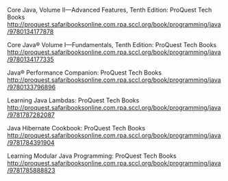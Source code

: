 Core Java, Volume II—Advanced Features, Tenth Edition: ProQuest Tech Books
 http://proquest.safaribooksonline.com.rpa.sccl.org/book/programming/java/9780134177878

Core Java® Volume I—Fundamentals, Tenth Edition: ProQuest Tech Books
 http://proquest.safaribooksonline.com.rpa.sccl.org/book/programming/java/9780134177335

Java® Performance Companion: ProQuest Tech Books
 http://proquest.safaribooksonline.com.rpa.sccl.org/book/programming/java/9780133796896

Learning Java Lambdas: ProQuest Tech Books
 http://proquest.safaribooksonline.com.rpa.sccl.org/book/programming/java/9781787282087

Java Hibernate Cookbook: ProQuest Tech Books
 http://proquest.safaribooksonline.com.rpa.sccl.org/book/programming/java/9781784391904

Learning Modular Java Programming: ProQuest Tech Books
 http://proquest.safaribooksonline.com.rpa.sccl.org/book/programming/java/9781785888823

